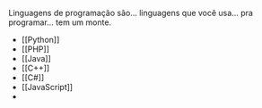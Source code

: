 Linguagens de programação são... linguagens que você usa... pra programar... tem um monte.

- [[Python]]
- [[PHP]]
- [[Java]]
- [[C++]]
- [[C#]]
- [[JavaScript]]
- 